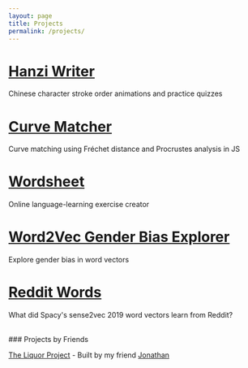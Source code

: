 ```yaml
---
layout: page
title: Projects
permalink: /projects/
---
```


# [Hanzi Writer](https://hanziwriter.org)

Chinese character stroke order animations and practice quizzes

# [Curve Matcher](https://github.com/chanind/curve-matcher)

Curve matching using Fréchet distance and Procrustes analysis in JS

# [Wordsheet](https://wordsheet.io)

Online language-learning exercise creator

# [Word2Vec Gender Bias Explorer](https://chanind.github.io/word2vec-gender-bias-explorer/)

Explore gender bias in word vectors

# [Reddit Words](https://chanind.github.io/reddit-words/)

What did Spacy's sense2vec 2019 word vectors learn from Reddit?

<br />
### Projects by Friends

[The Liquor Project](https://theliquorproject.co.uk/) - Built by my friend [Jonathan](https://github.com/ionTea)